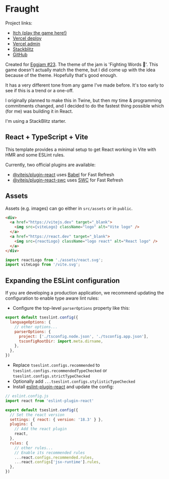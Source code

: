 # Fraught

Project links: 
* [Itch (play the game here!)](https://mapsandapps.itch.io/fraught)
* [Vercel deploy](https://fraught-git-main-mapsandapps-projects.vercel.app/)
* [Vercel admin](https://vercel.com/mapsandapps-projects/fraught)
* [Stackblitz](https://stackblitz.com/~/github.com/mapsandapps/fraught)
* [GitHub](https://github.com/mapsandapps/fraught)

Created for [Eggjam #23](https://itch.io/jam/eggjam-23). The theme of the jam is 'Fighting Words 🥊'. This game doesn't actually match the theme, but I did come up with the idea because of the theme. Hopefully that's good enough.

It has a very different tone from any game I've made before. It's too early to see if this is a trend or a one-off.

I originally planned to make this in Twine, but then my time & programming commitments changed, and I decided to do the fastest thing possible which (for me) was building it in React.

I'm using a StackBlitz starter.

## React + TypeScript + Vite

This template provides a minimal setup to get React working in Vite with HMR and some ESLint rules.

Currently, two official plugins are available:

- [@vitejs/plugin-react](https://github.com/vitejs/vite-plugin-react/blob/main/packages/plugin-react/README.md) uses [Babel](https://babeljs.io/) for Fast Refresh
- [@vitejs/plugin-react-swc](https://github.com/vitejs/vite-plugin-react-swc) uses [SWC](https://swc.rs/) for Fast Refresh

## Assets

Assets (e.g. images) can go either in `src/assets` or in `public`.

```html
<div>
  <a href="https://vitejs.dev" target="_blank">
    <img src={viteLogo} className="logo" alt="Vite logo" />
  </a>
  <a href="https://react.dev" target="_blank">
    <img src={reactLogo} className="logo react" alt="React logo" />
  </a>
</div>
```

```ts
import reactLogo from './assets/react.svg';
import viteLogo from '/vite.svg';
```

## Expanding the ESLint configuration

If you are developing a production application, we recommend updating the configuration to enable type aware lint rules:

- Configure the top-level `parserOptions` property like this:

```js
export default tseslint.config({
  languageOptions: {
    // other options...
    parserOptions: {
      project: ['./tsconfig.node.json', './tsconfig.app.json'],
      tsconfigRootDir: import.meta.dirname,
    },
  },
})
```

- Replace `tseslint.configs.recommended` to `tseslint.configs.recommendedTypeChecked` or `tseslint.configs.strictTypeChecked`
- Optionally add `...tseslint.configs.stylisticTypeChecked`
- Install [eslint-plugin-react](https://github.com/jsx-eslint/eslint-plugin-react) and update the config:

```js
// eslint.config.js
import react from 'eslint-plugin-react'

export default tseslint.config({
  // Set the react version
  settings: { react: { version: '18.3' } },
  plugins: {
    // Add the react plugin
    react,
  },
  rules: {
    // other rules...
    // Enable its recommended rules
    ...react.configs.recommended.rules,
    ...react.configs['jsx-runtime'].rules,
  },
})
```
